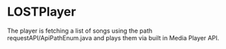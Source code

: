 # LOSTPlayer

The player is fetching a list of songs using the path requestAPI/ApiPathEnum.java and plays them via built in Media Player API.
